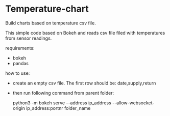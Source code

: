 # Temperature-chart

Build charts based on temperature csv file.

This simple code based on Bokeh and reads csv file filed with temperatures from sensor readings. 

requirements: 
 - bokeh
 - pandas

how to use:
 - create an empty csv file. The first row should be: date,supply,return
 - then run following command from parent folder:

    python3 -m bokeh serve --address ip_address --allow-websocket-origin ip_address:portnr folder_name
